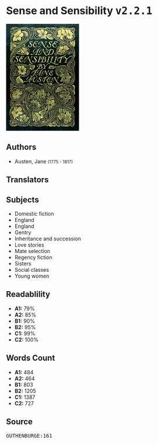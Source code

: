 # Sense and Sensibility <kbd>v2.2.1</kbd>

![](./cover.medium.jpg "")

## Authors


 - Austen, Jane <small>(1775 - 1817)</small>

## Translators



## Subjects


 - Domestic fiction
 - England
 - England
 - Gentry
 - Inheritance and succession
 - Love stories
 - Mate selection
 - Regency fiction
 - Sisters
 - Social classes
 - Young women

## Readablility


 - **A1:** 79%
 - **A2:** 85%
 - **B1:** 90%
 - **B2:** 95%
 - **C1:** 99%
 - **C2:** 100%

## Words Count


 - **A1:** 484
 - **A2:** 464
 - **B1:** 803
 - **B2:** 1205
 - **C1:** 1387
 - **C2:** 727

## Source


<kbd>GUTHENBURGE:161</kbd>

